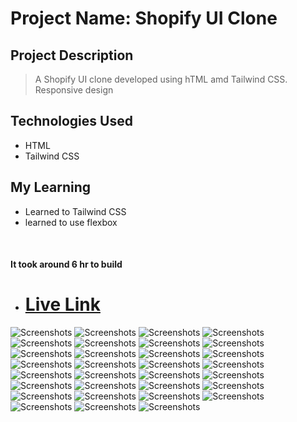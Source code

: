 # Project Name: Shopify UI Clone

## Project Description

> A Shopify UI clone developed using hTML amd Tailwind CSS.
> Responsive design

## Technologies Used

- HTML
- Tailwind CSS

## My Learning

- Learned to Tailwind CSS
- learned to use flexbox

<br>

#### It took around 6 hr to build

- # [Live Link](https://shopify-store-ui.netlify.app/)

![Screenshots](/images/thumbnail.PNG)
![Screenshots](/images/thumbnail2.PNG)
![Screenshots](/images/thumbnail3.PNG)
![Screenshots](/images/thumbnail4.PNG)
![Screenshots](/images/thumbnail5.PNG)
![Screenshots](/images/thumbnail6.PNG)
![Screenshots](/images/thumbnail7.PNG)
![Screenshots](/images/thumbnail8.PNG)
![Screenshots](/images/thumbnail9.PNG)
![Screenshots](/images/thumbnail10.PNG)
![Screenshots](/images/thumbnail11.PNG)
![Screenshots](/images/thumbnail12.PNG)
![Screenshots](/images/thumbnail13.PNG)
![Screenshots](/images/thumbnail14.PNG)
![Screenshots](/images/thumbnail15.PNG)
![Screenshots](/images/thumbnail16.PNG)
![Screenshots](/images/thumbnail17.PNG)
![Screenshots](/images/thumbnail18.PNG)
![Screenshots](/images/thumbnail19.PNG)
![Screenshots](/images/thumbnail20.PNG)
![Screenshots](/images/thumbnail21.PNG)
![Screenshots](/images/thumbnail22.PNG)
![Screenshots](/images/thumbnail23.PNG)
![Screenshots](/images/thumbnail24.PNG)
![Screenshots](/images/thumbnail25.PNG)
![Screenshots](/images/thumbnail26.PNG)
![Screenshots](/images/thumbnail27.PNG)
![Screenshots](/images/thumbnail28.PNG)
![Screenshots](/images/thumbnail29.PNG)
![Screenshots](/images/thumbnail30.PNG)
![Screenshots](/images/thumbnail31.PNG)
